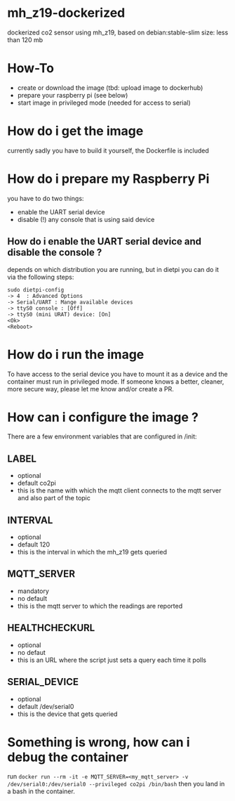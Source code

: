 # mh_z19-dockerized
dockerized co2 sensor using mh_z19, based on debian:stable-slim
size: less than 120 mb

# How-To
- create or download the image (tbd: upload image to dockerhub)
- prepare your raspberry pi (see below)
- start image in privileged mode (needed for access to serial)

# How do i get the image
currently sadly you have to build it yourself, the Dockerfile is included

# How do i prepare my Raspberry Pi
you have to do two things:
- enable the UART serial device
- disable (!) any console that is using said device
## How do i enable the UART serial device and disable the console ?
depends on which distribution you are running, but in dietpi you can do it via the following steps:
```
sudo dietpi-config
-> 4  : Advanced Options
-> Serial/UART : Mange available devices
-> ttyS0 console : [Off]
-> ttyS0 (mini URAT) device: [On]
<Ok>
<Reboot>
```
# How do i run the image
To have access to the serial device you have to mount it as a device and the container must run in privileged mode.
If someone knows a better, cleaner, more secure way, please let me know and/or create a PR.

# How can i configure the image ?
There are a few environment variables that are configured in /init:
## LABEL
- optional
- default co2pi
- this is the name with which the mqtt client connects to the mqtt server and also part of the topic
## INTERVAL
- optional
- default 120
- this is the interval in which the mh_z19 gets queried
## MQTT_SERVER
- mandatory
- no default
- this is the mqtt server to which the readings are reported
## HEALTHCHECKURL
- optional
- no defaut
- this is an URL where the script just sets a query each time it polls
## SERIAL_DEVICE
- optional
- default /dev/serial0
- this is the device that gets queried

# Something is wrong, how can i debug the container
run
`docker run --rm -it -e MQTT_SERVER=<my_mqtt_server> -v /dev/serial0:/dev/serial0 --privileged co2pi /bin/bash`
then you land in a bash in the container.
